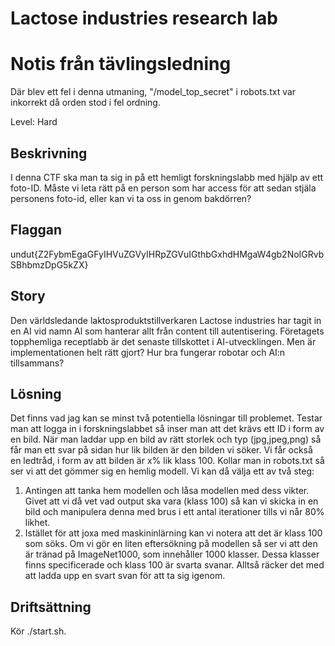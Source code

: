 # Lactose industries research lab

# Notis från tävlingsledning
Där blev ett fel i denna utmaning, "/model_top_secret" i robots.txt var inkorrekt då orden stod i fel ordning.

Level: Hard

## Beskrivning

I denna CTF ska man ta sig in på ett hemligt forskningslabb med hjälp av ett foto-ID. Måste vi leta rätt på en person som har access för att sedan stjäla personens foto-id, eller kan vi ta oss in genom bakdörren?


## Flaggan

undut{Z2FybmEgaGFyIHVuZGVyIHRpZGVuIGthbGxhdHMgaW4gb2NoIGRvbSBhbmzDpG5kZX}

## Story

Den världsledande laktosproduktstillverkaren Lactose industries har tagit in en AI vid namn Al som hanterar allt från content till autentisering. Företagets topphemliga receptlabb är det senaste tillskottet i AI-utvecklingen. Men är implementationen helt rätt gjort? Hur bra fungerar robotar och AI:n tillsammans?


## Lösning

Det finns vad jag kan se minst två potentiella lösningar till problemet. Testar man att logga in i forskningslabbet så inser man att det krävs ett ID i form av en bild. När man laddar upp en bild av rätt storlek och typ (jpg,jpeg,png) så får man ett svar på sidan hur lik bilden är den bilden vi söker. Vi får också en ledtråd, i form av att bilden är x% lik klass 100. Kollar man in robots.txt så ser vi att det gömmer sig en hemlig modell. Vi kan då välja ett av två steg: 
1) Antingen att tanka hem modellen och låsa modellen med dess vikter. Givet att vi då vet vad output ska vara (klass 100) så kan vi skicka in en bild och manipulera denna med brus i ett antal iterationer tills vi når 80% likhet. 
2) Istället för att joxa med maskininlärning kan vi notera att det är klass 100 som söks. Om vi gör en liten eftersökning på modellen så ser vi att den är tränad på ImageNet1000, som innehåller 1000 klasser. Dessa klasser finns specificerade och klass 100 är svarta svanar. Alltså räcker det med att ladda upp en svart svan för att ta sig igenom.  

## Driftsättning

Kör ./start.sh. 



